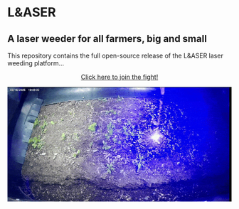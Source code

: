 # L&ASER

## A laser weeder for all farmers, big and small

This repository contains the full open-source release of the L&ASER laser weeding platform...

<div align="center">
  <p>
    <a href="https://www.laudando.com/fight" target="_blank">Click here to join the fight!</a>
  </p>
</div>

![Laser Weeding](./media/laser.gif)